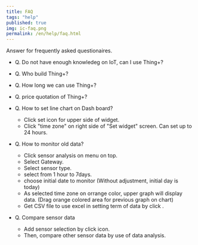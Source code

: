 ```yaml
---
title: FAQ
tags: "help"
published: true
img: ic-faq.png
permalink: /en/help/faq.html
---
```


Answer for frequently asked questionaires.

* Q. Do not have enough knowledeg on IoT, can I use Thing+?

* Q. Who build Thing+?

* Q. How long we can use Thing+?

* Q. price quotation of Thing+?

* Q. How to set line chart on Dash board? 
  - Click set icon for upper side <i class="fa fa-cog fa-lg"></i> of widget.
  - Click "time zone" on right side of "Set widget" screen. Can set up to 24 hours. 

* Q. How to monitor old data?
  - Click sensor analysis on menu <i class="fa fd-menu_analysis fa-lg"></i> on top.
  - Select Gateway. 
  - Select sensor type.
  - select from 1 hour to 7days. 
  - choose initial date to monitor (Without adjustment, initial day is today)
  - As selected time zone on orrange color, upper graph will display data.   (Drag orange colored area for previous graph on chart)
  - Get CSV file to use excel in setting term of data by click <i class="fa fa-fw fa-download fa-lg"></i>. 
* Q. Compare sensor data 
  - Add sensor selection by click <i class="fa fa-fw fa-plus fa-lg"></i> icon.  
  - Then, compare other sensor data by use of data analysis.  

<br>

